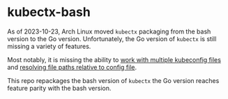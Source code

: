 # kubectx-bash

As of 2023-10-23, Arch Linux moved `kubectx` packaging from the bash version to the Go version. Unfortunately, the Go version of `kubectx` is still missing a variety of features.

Most notably, it is missing the ability to [work with multiple kubeconfig files](https://github.com/ahmetb/kubectx/issues/211) and [resolving file paths relative to config file](https://github.com/ahmetb/kubectx/issues/229).

This repo repackages the bash version of `kubectx` the Go version reaches feature parity with the bash version.
